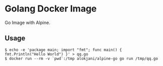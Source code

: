 # Golang Docker Image

Go Image with Alpine.

## Usage

    $ echo -e 'package main; import "fmt"; func main() { fmt.Println("Hello World") }' > qq.go
    $ docker run --rm -v `pwd`:/tmp alokjani/alpine-go go run /tmp/qq.go